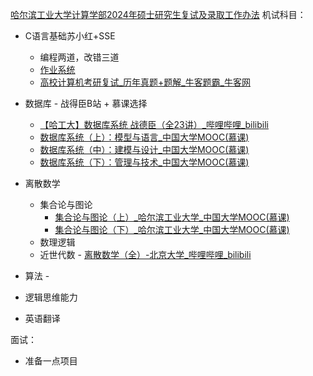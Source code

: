 [哈尔滨工业大学计算学部2024年硕士研究生复试及录取工作办法](https://www.cs.hit.edu.cn/2024/0324/c11474a340625/page.htm)
机试科目：

* C语言基础苏小红+SSE
  * 编程两道，改错三道
  * [作业系统](https://sse.hit.edu.cn/t/#/login)
  * [高校计算机考研复试_历年真题+题解_牛客题霸_牛客网](https://www.nowcoder.com/ta/kaoyan)
  
* 数据库 - 战得臣B站 + 慕课选择
  * [【哈工大】数据库系统 战德臣（全23讲）_哔哩哔哩_bilibili](https://www.bilibili.com/video/BV1HY4y1b72A/?spm_id_from=333.337.search-card.all.click)
  * [数据库系统（上）：模型与语言_中国大学MOOC(慕课)](https://www.icourse163.org/learn/HIT-1001516002?tid=1470930448#/learn/content?type=detail&id=1254990558&cid=1286561265)
  * [数据库系统（中）：建模与设计_中国大学MOOC(慕课)](https://www.icourse163.org/learn/HIT-1001554030?tid=1470918446#/learn/content)
  * [数据库系统（下）：管理与技术_中国大学MOOC(慕课)](https://www.icourse163.org/learn/HIT-1001578001?tid=1470929443#/learn/content)

* 离散数学
  * 集合论与图论 
    *  [集合论与图论（上）_哈尔滨工业大学_中国大学MOOC(慕课)](https://www.icourse163.org/course/HIT-1003779006)
    * [集合论与图论（下）_哈尔滨工业大学_中国大学MOOC(慕课)](https://www.icourse163.org/course/HIT-1003781003)
  * 数理逻辑
  * 近世代数 - [离散数学（全）-北京大学_哔哩哔哩_bilibili](https://www.bilibili.com/video/BV1BW411n7gw/?from=search&seid=218450162851990444&vd_source=ac87d7ae28f6f07eef275c93fb3f1cc9)
* 算法 -
* 逻辑思维能力
* 英语翻译

面试：

* 准备一点项目